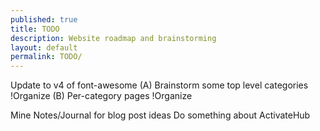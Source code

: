 ```yaml
---
published: true
title: TODO
description: Website roadmap and brainstorming
layout: default
permalink: TODO/
---
```


Update to v4 of font-awesome
(A) Brainstorm some top level categories !Organize
(B) Per-category pages !Organize

Mine Notes/Journal for blog post ideas
Do something about ActivateHub